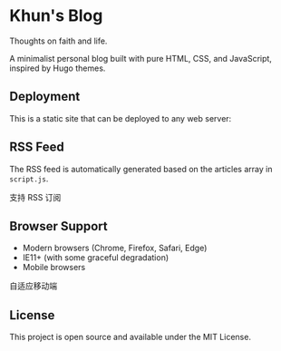 # Khun's Blog

Thoughts on faith and life.

A minimalist personal blog built with pure HTML, CSS, and JavaScript, inspired by Hugo themes.


## Deployment
This is a static site that can be deployed to any web server:


## RSS Feed
The RSS feed is automatically generated based on the articles array in `script.js`. 

支持 RSS 订阅

## Browser Support
- Modern browsers (Chrome, Firefox, Safari, Edge)
- IE11+ (with some graceful degradation)
- Mobile browsers

自适应移动端

## License
This project is open source and available under the MIT License.
